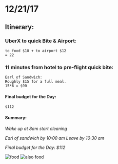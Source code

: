 # 12/21/17 

## Itinerary:

### UberX to quick Bite & Airport:
	to food $10 + to airport $12 
	= 22

### 11 minutes from hotel to pre-flight quick bite:	
	Earl of Sandwich: 	
    Roughly $15 for a full meal.
    15*6 = $90
    


#### Final budget for the Day:
	$112
    
    
    
 #### Summary:
*Wake up at 8am start cleaning*

*Earl of sandwich by 10:00 am
Leave by 10:30 am*




*Final budget for the Day:
	$112*
    
    
![food](https://i.imgur.com/JUHzcn6.png)
![also food](https://i.imgur.com/Jv4Mnp6.png)
